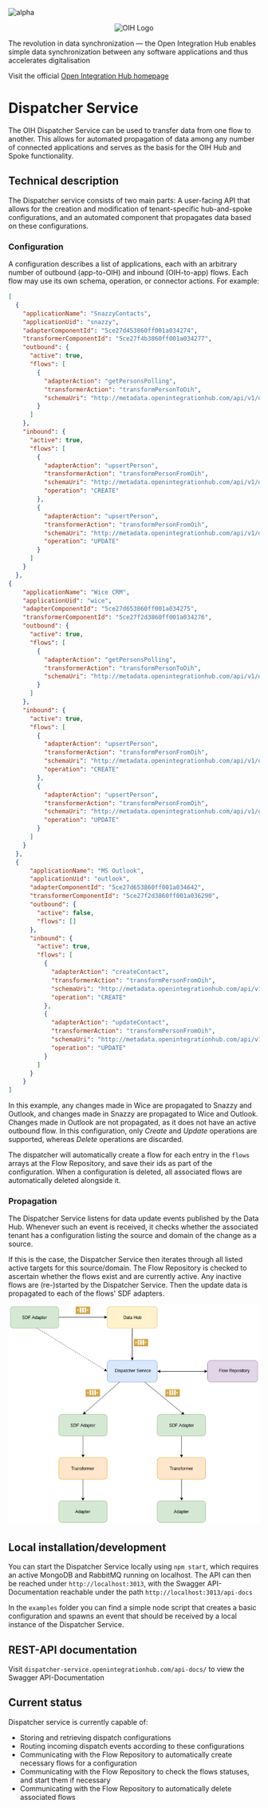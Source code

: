 ![alpha](https://img.shields.io/badge/Status-Beta%3F-yellowgreen.svg)

<p align="center">
  <img src="https://github.com/openintegrationhub/openintegrationhub/blob/master/Assets/medium-oih-einzeilig-zentriert.jpg" alt="OIH Logo" width="400"/>
</p>

The revolution in data synchronization — the Open Integration Hub enables simple data synchronization between any software applications and thus accelerates digitalisation

Visit the official [Open Integration Hub homepage](https://www.openintegrationhub.de/)

# Dispatcher Service
The OIH Dispatcher Service can be used to transfer data from one flow to another. This allows for automated propagation of data among any number of connected applications and serves as the basis for the OIH Hub and Spoke functionality.

## Technical description
The Dispatcher service consists of two main parts: A user-facing API that allows for the creation and modification of tenant-specific hub-and-spoke configurations, and an automated component that propagates data based on these configurations.

### Configuration

A configuration describes a list of applications, each with an arbitrary number of outbound (app-to-OIH) and inbound (OIH-to-app) flows. Each flow may use its own schema, operation, or connector actions. For example:

```json
[
  {
    "applicationName": "SnazzyContacts",
    "applicationUid": "snazzy",
    "adapterComponentId": "5ce27d453860ff001a034274",
    "transformerComponentId": "5ce27f4b3860ff001a034277",
    "outbound": {
      "active": true,
      "flows": [
        {
          "adapterAction": "getPersonsPolling",
          "transformerAction": "transformPersonToOih",
          "schemaUri": "http://metadata.openintegrationhub.com/api/v1/domains/5d9b2511d48c29001a202169/schemas/person"
        }
      ]
    },
    "inbound": {
      "active": true,
      "flows": [
        {
          "adapterAction": "upsertPerson",
          "transformerAction": "transformPersonFromOih",
          "schemaUri": "http://metadata.openintegrationhub.com/api/v1/domains/5d9b2511d48c29001a202169/schemas/person",
          "operation": "CREATE"
        },
        {
          "adapterAction": "upsertPerson",
          "transformerAction": "transformPersonFromOih",
          "schemaUri": "http://metadata.openintegrationhub.com/api/v1/domains/5d9b2511d48c29001a202169/schemas/person",
          "operation": "UPDATE"
        }
      ]
    }
  },
{
    "applicationName": "Wice CRM",
    "applicationUid": "wice",
    "adapterComponentId": "5ce27d653860ff001a034275",
    "transformerComponentId": "5ce27f2d3860ff001a034276",
    "outbound": {
      "active": true,
      "flows": [
        {
          "adapterAction": "getPersonsPolling",
          "transformerAction": "transformPersonToOih",
          "schemaUri": "http://metadata.openintegrationhub.com/api/v1/domains/5d9b2511d48c29001a202169/schemas/person"
        }
      ]
    },
    "inbound": {
      "active": true,
      "flows": [
        {
          "adapterAction": "upsertPerson",
          "transformerAction": "transformPersonFromOih",
          "schemaUri": "http://metadata.openintegrationhub.com/api/v1/domains/5d9b2511d48c29001a202169/schemas/person",
          "operation": "CREATE"
        },
        {
          "adapterAction": "upsertPerson",
          "transformerAction": "transformPersonFromOih",
          "schemaUri": "http://metadata.openintegrationhub.com/api/v1/domains/5d9b2511d48c29001a202169/schemas/person",
          "operation": "UPDATE"
        }
      ]
    }
  },
  {
      "applicationName": "MS Outlook",
      "applicationUid": "outlook",
      "adapterComponentId": "5ce27d653860ff001a034642",
      "transformerComponentId": "5ce27f2d3860ff001a036290",
      "outbound": {
        "active": false,
        "flows": []
      },
      "inbound": {
        "active": true,
        "flows": [
          {
            "adapterAction": "createContact",
            "transformerAction": "transformPersonFromOih",
            "schemaUri": "http://metadata.openintegrationhub.com/api/v1/domains/5d9b2511d48c29001a202169/schemas/person",
            "operation": "CREATE"
          },
          {
            "adapterAction": "updateContact",
            "transformerAction": "transformPersonFromOih",
            "schemaUri": "http://metadata.openintegrationhub.com/api/v1/domains/5d9b2511d48c29001a202169/schemas/person",
            "operation": "UPDATE"
          }
        ]
      }
    }
]
```

In this example, any changes made in Wice are propagated to Snazzy and Outlook, and changes made in Snazzy are propagated to Wice and Outlook. Changes made in Outlook are not propagated, as it does not have an active outbound flow. In this configuration, only *Create* and *Update* operations are supported, whereas *Delete* operations are discarded.

The dispatcher will automatically create a flow for each entry in the `flows` arrays at the Flow Repository, and save their ids as part of the configuration. When a configuration is deleted, all associated flows are automatically deleted alongside it.

### Propagation

The Dispatcher Service listens for data update events published by the Data Hub. Whenever such an event is received, it checks whether the associated tenant has a configuration listing the source and domain of the change as a source.

If this is the case, the Dispatcher Service then iterates through all listed active targets for this source/domain. The Flow Repository is checked to ascertain whether the flows exist and are currently active. Any inactive flows are (re-)started by the Dispatcher Service. Then the update data is propagated to each of the flows' SDF adapters.

![Dispatcher Service](assets/ds.png)

## Local installation/development

You can start the Dispatcher Service locally using `npm start`, which requires an active MongoDB and RabbitMQ running on localhost. The API can then be reached under `http://localhost:3013`, with the Swagger API-Documentation reachable under the path `http://localhost:3013/api-docs`

In the `examples` folder you can find a simple node script that creates a basic configuration and spawns an event that should be received by a local instance of the Dispatcher Service.

## REST-API documentation

Visit `dispatcher-service.openintegrationhub.com/api-docs/` to view the Swagger API-Documentation

## Current status
Dispatcher service is currently capable of:
- Storing and retrieving dispatch configurations
- Routing incoming dispatch events according to these configurations
- Communicating with the Flow Repository to automatically create necessary flows for a configuration
- Communicating with the Flow Repository to check the flows statuses, and start them if necessary
- Communicating with the Flow Repository to automatically delete associated flows
